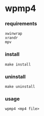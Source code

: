 # wpmp4

### requirements
```
xwinwrap
xrandr
mpv
```

### install
```
make install
```

### uninstall
```
make uninstall
```

### usage
```
wpmp4 <mp4 file>
```
